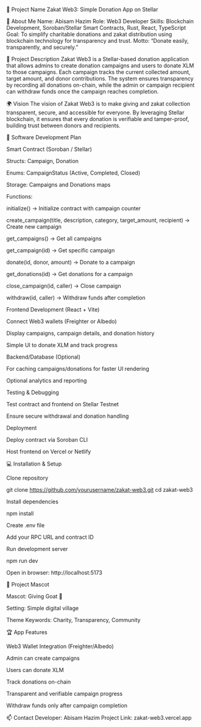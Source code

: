 🚀 Project Name
Zakat Web3: Simple Donation App on Stellar

👤 About Me
Name: Abisam Hazim
Role: Web3 Developer
Skills: Blockchain Development, Soroban/Stellar Smart Contracts, Rust, React, TypeScript
Goal: To simplify charitable donations and zakat distribution using blockchain technology for transparency and trust.
Motto: “Donate easily, transparently, and securely.”

📘 Project Description
Zakat Web3 is a Stellar-based donation application that allows admins to create donation campaigns and users to donate XLM to those campaigns. Each campaign tracks the current collected amount, target amount, and donor contributions. The system ensures transparency by recording all donations on-chain, while the admin or campaign recipient can withdraw funds once the campaign reaches completion.

🌍 Vision
The vision of Zakat Web3 is to make giving and zakat collection transparent, secure, and accessible for everyone. By leveraging Stellar blockchain, it ensures that every donation is verifiable and tamper-proof, building trust between donors and recipients.

🧩 Software Development Plan

Smart Contract (Soroban / Stellar)

Structs: Campaign, Donation

Enums: CampaignStatus (Active, Completed, Closed)

Storage: Campaigns and Donations maps

Functions:

initialize() → Initialize contract with campaign counter

create_campaign(title, description, category, target_amount, recipient) → Create new campaign

get_campaigns() → Get all campaigns

get_campaign(id) → Get specific campaign

donate(id, donor, amount) → Donate to a campaign

get_donations(id) → Get donations for a campaign

close_campaign(id, caller) → Close campaign

withdraw(id, caller) → Withdraw funds after completion

Frontend Development (React + Vite)

Connect Web3 wallets (Freighter or Albedo)

Display campaigns, campaign details, and donation history

Simple UI to donate XLM and track progress

Backend/Database (Optional)

For caching campaigns/donations for faster UI rendering

Optional analytics and reporting

Testing & Debugging

Test contract and frontend on Stellar Testnet

Ensure secure withdrawal and donation handling

Deployment

Deploy contract via Soroban CLI

Host frontend on Vercel or Netlify

💻 Installation & Setup

Clone repository

git clone https://github.com/yourusername/zakat-web3.git
cd zakat-web3


Install dependencies

npm install


Create .env file

Add your RPC URL and contract ID

Run development server

npm run dev


Open in browser: http://localhost:5173

🐐 Project Mascot

Mascot: Giving Goat 🐐

Setting: Simple digital village

Theme Keywords: Charity, Transparency, Community

🏆 App Features

Web3 Wallet Integration (Freighter/Albedo)

Admin can create campaigns

Users can donate XLM

Track donations on-chain

Transparent and verifiable campaign progress

Withdraw funds only after campaign completion

📫 Contact
Developer: Abisam Hazim
Project Link: zakat-web3.vercel.app
